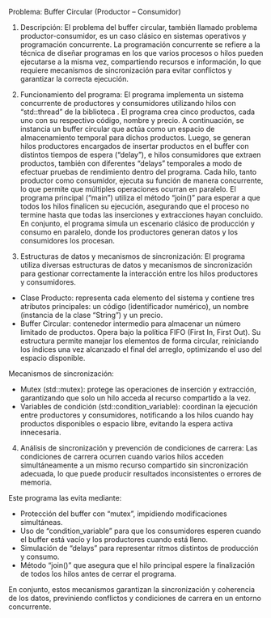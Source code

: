 Problema: Buffer Circular (Productor – Consumidor)

1. Descripción:
El problema del buffer circular, también llamado problema productor-consumidor, es un caso clásico en sistemas operativos y programación concurrente. 
La programación concurrente se refiere a la técnica de diseñar programas en los que varios procesos o hilos pueden ejecutarse a la misma vez, compartiendo recursos e información, lo que requiere mecanismos de sincronización para evitar conflictos y garantizar la correcta ejecución.

2. Funcionamiento del programa:
El programa implementa un sistema concurrente de productores y consumidores utilizando hilos con “std::thread” de la biblioteca <thread>.
El programa crea cinco productos, cada uno con su respectivo código, nombre y precio. A continuación, se instancia un buffer circular que actúa como un espacio de almacenamiento temporal para dichos productos.
Luego, se generan hilos productores encargados de insertar productos en el buffer con distintos tiempos de espera (“delay”), e hilos consumidores que extraen productos, también con diferentes “delays” temporales a modo de efectuar pruebas de rendimiento dentro del programa.
Cada hilo, tanto productor como consumidor, ejecuta su función de manera concurrente, lo que permite que múltiples operaciones ocurran en paralelo.
El programa principal (“main”) utiliza el método “join()” para esperar a que todos los hilos finalicen su ejecución, asegurando que el proceso no termine hasta que todas las inserciones y extracciones hayan concluido.
En conjunto, el programa simula un escenario clásico de producción y consumo en paralelo, donde los productores generan datos y los consumidores los procesan.

3. Estructuras de datos y mecanismos de sincronización:
El programa utiliza diversas estructuras de datos y mecanismos de sincronización para gestionar correctamente la interacción entre los hilos productores y consumidores.

- Clase Producto: representa cada elemento del sistema y contiene tres atributos principales: un código (identificador numérico), un nombre (instancia de la clase “String”) y un precio.
- Buffer Circular: contenedor intermedio para almacenar un número limitado de productos. Opera bajo la política FIFO (First In, First Out). Su estructura permite manejar los elementos de forma circular, reiniciando los índices una vez alcanzado el final del arreglo, optimizando el uso del espacio disponible.

Mecanismos de sincronización:
- Mutex (std::mutex): protege las operaciones de inserción y extracción, garantizando que solo un hilo acceda al recurso compartido a la vez.
- Variables de condición (std::condition_variable): coordinan la ejecución entre productores y consumidores, notificando a los hilos cuando hay productos disponibles o espacio libre, evitando la espera activa innecesaria.

4. Análisis de sincronización y prevención de condiciones de carrera:
Las condiciones de carrera ocurren cuando varios hilos acceden simultáneamente a un mismo recurso compartido sin sincronización adecuada, lo que puede producir resultados inconsistentes o errores de memoria.

Este programa las evita mediante:
- Protección del buffer con “mutex”, impidiendo modificaciones simultáneas.
- Uso de “condition_variable” para que los consumidores esperen cuando el buffer está vacío y los productores cuando está lleno.
- Simulación de “delays” para representar ritmos distintos de producción y consumo.
- Método “join()” que asegura que el hilo principal espere la finalización de todos los hilos antes de cerrar el programa.

En conjunto, estos mecanismos garantizan la sincronización y coherencia de los datos, previniendo conflictos y condiciones de carrera en un entorno concurrente.
